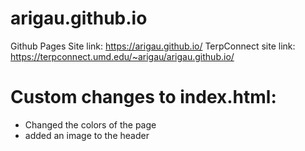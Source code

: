 # arigau.github.io

Github Pages Site link: https://arigau.github.io/
TerpConnect site link: https://terpconnect.umd.edu/~arigau/arigau.github.io/

# Custom changes to index.html:
- Changed the colors of the page
- added an image to the header